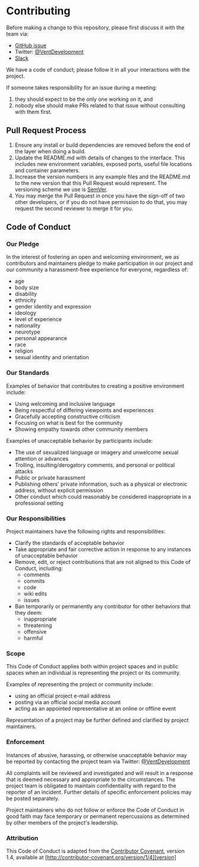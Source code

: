 # Contributing

Before making a change to this repository, please first discuss it with the team via:
- [GitHub issue](https://github.com/joshuasorkin/vent-taskrouter/issues)
- Twitter: [@VentDevelopment](https://twitter.com/VentDevelopment)
- [Slack](vent-development.slack.com)

We have a code of conduct; please follow it in all your interactions with the project.

If someone takes responsibility for an issue during a meeting:

1. they should expect to be the only one working on it, and
2. nobody else should make PRs related to that issue without consulting with them first.

## Pull Request Process

1. Ensure any install or build dependencies are removed before the end of the layer when doing a
   build.
2. Update the README.md with details of changes to the interface. This includes new environment
   variables, exposed ports, useful file locations and container parameters.
3. Increase the version numbers in any example files and the README.md to the new version that this
   Pull Request would represent. The versioning scheme we use is [SemVer](http://semver.org/).
4. You may merge the Pull Request in once you have the sign-off of two other developers, or if you
   do not have permission to do that, you may request the second reviewer to merge it for you.

## Code of Conduct

### Our Pledge

In the interest of fostering an open and welcoming environment, we as
contributors and maintainers pledge to make participation in our project and
our community a harassment-free experience for everyone, regardless of:
- age
- body size
- disability
- ethnicity
- gender identity and expression
- ideology
- level of experience
- nationality
- neurotype
- personal appearance
- race
- religion
- sexual identity and orientation

### Our Standards

Examples of behavior that contributes to creating a positive environment
include:

- Using welcoming and inclusive language
- Being respectful of differing viewpoints and experiences
- Gracefully accepting constructive criticism
- Focusing on what is best for the community
- Showing empathy towards other community members

Examples of unacceptable behavior by participants include:

- The use of sexualized language or imagery and unwelcome sexual attention or
  advances
- Trolling, insulting/derogatory comments, and personal or political attacks
- Public or private harassment
- Publishing others' private information, such as a physical or electronic
  address, without explicit permission
- Other conduct which could reasonably be considered inappropriate in a
  professional setting

### Our Responsibilities

Project maintainers have the following rights and responsibilities:
- Clarify the standards of acceptable behavior
- Take appropriate and fair corrective action in response to any instances of unacceptable behavior
- Remove, edit, or reject contributions that are not aligned to this Code of Conduct, including:
   - comments
   - commits
   - code
   - wiki edits
   - issues
- Ban temporarily or permanently any contributor for other behaviors that they deem:
   - inappropriate
   - threatening
   - offensive
   - harmful

### Scope

This Code of Conduct applies both within project spaces and in public spaces
when an individual is representing the project or its community. 

Examples of representing the project or community include:
- using an official project e-mail address
- posting via an official social media account
- acting as an appointed representative at an online or offline event

Representation of a project may be further defined and clarified by project maintainers.

### Enforcement

Instances of abusive, harassing, or otherwise unacceptable behavior may be
reported by contacting the project team via Twitter: [@VentDevelopment](https://twitter.com/VentDevelopment) 

All complaints will be reviewed and investigated and will result in a response that
is deemed necessary and appropriate to the circumstances. The project team is
obligated to maintain confidentiality with regard to the reporter of an incident.
Further details of specific enforcement policies may be posted separately.

Project maintainers who do not follow or enforce the Code of Conduct in good
faith may face temporary or permanent repercussions as determined by other
members of the project's leadership.

### Attribution

This Code of Conduct is adapted from the [Contributor Covenant][homepage], version 1.4,
available at [http://contributor-covenant.org/version/1/4][version]

[homepage]: http://contributor-covenant.org
[version]: http://contributor-covenant.org/version/1/4/
